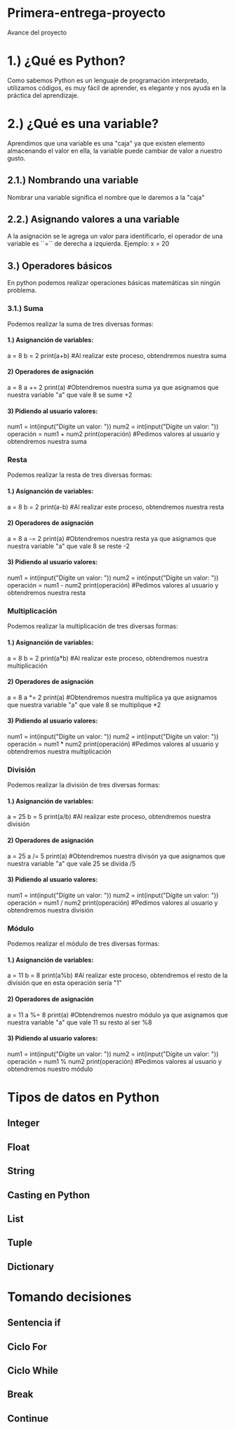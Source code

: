 # Primera-entrega-proyecto
Avance del proyecto
# 1.) ¿Qué es Python?
Como sabemos Python es un lenguaje de programación interpretado, utilizamos códigos, es muy fácil de aprender, es elegante y nos ayuda en la práctica del aprendizaje.
# 2.) ¿Qué es una variable?
Aprendimos que una variable es una "caja" ya que existen elemento almacenando el valor en ella, la variable puede cambiar de valor a nuestro gusto.
## 2.1.) Nombrando una variable
Nombrar una variable significa el nombre que le daremos a la "caja" 
## 2.2.) Asignando valores a una variable
A la asignación se le agrega un valor para identificarlo, el operador de una variable es ´´=´´ de derecha a izquierda.
Ejemplo:
x = 20
## 3.) Operadores básicos
En python podemos realizar operaciones básicas matemáticas sin ningún problema.
### 3.1.) Suma
Podemos realizar la suma de tres diversas formas:
#### 1.) Asignanción de variables:
a = 8
b = 2
print(a+b) #Al realizar este proceso, obtendremos nuestra suma
#### 2) Operadores de asignación
a = 8
a += 2
print(a) #Obtendremos nuestra suma ya que asignamos que nuestra variable "a" que vale 8 se sume +2
#### 3) Pidiendo al usuario valores:
num1 = int(input("Dígite un valor: "))
num2 = int(input("Dígite un valor: "))
operación = num1 + num2
print(operación) #Pedimos valores al usuario y obtendremos nuestra suma
### Resta
Podemos realizar la resta de tres diversas formas:
#### 1.) Asignanción de variables:
a = 8
b = 2
print(a-b) #Al realizar este proceso, obtendremos nuestra resta
#### 2) Operadores de asignación
a = 8
a -= 2
print(a) #Obtendremos nuestra resta ya que asignamos que nuestra variable "a" que vale 8 se reste -2
#### 3) Pidiendo al usuario valores:
num1 = int(input("Dígite un valor: "))
num2 = int(input("Dígite un valor: "))
operación = num1 - num2
print(operación) #Pedimos valores al usuario y obtendremos nuestra resta
### Multiplicación
Podemos realizar la multiplicación de tres diversas formas:
#### 1.) Asignanción de variables:
a = 8
b = 2
print(a*b) #Al realizar este proceso, obtendremos nuestra multiplicación
#### 2) Operadores de asignación
a = 8
a *= 2
print(a) #Obtendremos nuestra multiplica ya que asignamos que nuestra variable "a" que vale 8 se multiplique *2
#### 3) Pidiendo al usuario valores:
num1 = int(input("Dígite un valor: "))
num2 = int(input("Dígite un valor: "))
operación = num1 * num2
print(operación) #Pedimos valores al usuario y obtendremos nuestra multiplicación
### División
Podemos realizar la división de tres diversas formas:
#### 1.) Asignanción de variables:
a = 25
b = 5
print(a/b) #Al realizar este proceso, obtendremos nuestra división
#### 2) Operadores de asignación
a = 25
a /= 5
print(a) #Obtendremos nuestra divisón ya que asignamos que nuestra variable "a" que vale 25 se divida /5
#### 3) Pidiendo al usuario valores:
num1 = int(input("Dígite un valor: "))
num2 = int(input("Dígite un valor: "))
operación = num1 / num2
print(operación) #Pedimos valores al usuario y obtendremos nuestra división
### Módulo
Podemos realizar el módulo de tres diversas formas:
#### 1.) Asignanción de variables:
a = 11
b = 8
print(a%b) #Al realizar este proceso, obtendremos el resto de la división que en esta operación sería "1"
#### 2) Operadores de asignación
a = 11
a %= 8
print(a) #Obtendremos nuestro módulo ya que asignamos que nuestra variable "a" que vale 11 su resto al ser %8
#### 3) Pidiendo al usuario valores:
num1 = int(input("Dígite un valor: "))
num2 = int(input("Dígite un valor: "))
operación = num1 % num2
print(operación) #Pedimos valores al usuario y obtendremos nuestro módulo

# Tipos de datos en Python

## Integer

## Float

## String

## Casting en Python

## List

## Tuple

## Dictionary

# Tomando decisiones

## Sentencia if

## Ciclo For

## Ciclo While

## Break

## Continue
